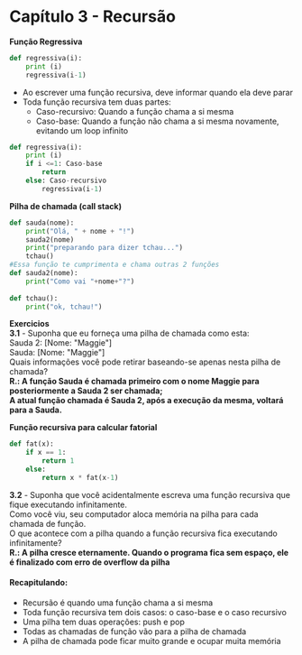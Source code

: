 # Capítulo 3 - Recursão

**Função Regressiva**
```python
def regressiva(i):
    print (i)
    regressiva(i-1)
```
- Ao escrever uma função recursiva, deve informar quando ela deve parar
- Toda função recursiva tem duas partes:
    - Caso-recursivo: Quando a função chama a si mesma
    - Caso-base: Quando a função não chama a si mesma novamente, evitando um loop infinito
```python
def regressiva(i):
    print (i)
    if i <=1: Caso-base
        return
    else: Caso-recursivo
        regressiva(i-1)
  ```     
**Pilha de chamada (call stack)**
```python
def sauda(nome):
    print("Olá, " + nome + "!")
    sauda2(nome)
    print("preparando para dizer tchau...")
    tchau()
#Essa função te cumprimenta e chama outras 2 funções
def sauda2(nome):
    print("Como vai "+nome+"?")
    
def tchau():
    print("ok, tchau!")
```

**Exercicios**  
**3.1** - Suponha que eu forneça uma pilha de chamada como esta:  
 Sauda 2: [Nome: "Maggie"]  
 Sauda: [Nome: "Maggie"]  
Quais informações você pode retirar baseando-se apenas nesta pilha de chamada?  
**R.: A função Sauda é chamada primeiro com o nome Maggie para posteriormente a Sauda 2 ser chamada;**  
 **A atual função chamada é Sauda 2, após a execução da mesma, voltará para a Sauda.**

**Função recursiva para calcular fatorial**
```python
def fat(x):
    if x == 1:
        return 1
    else:
        return x * fat(x-1)
```
**3.2** - Suponha que você acidentalmente escreva uma função recursiva que fique executando infinitamente.  
Como você viu, seu computador aloca memória na pilha para cada chamada de função.  
O que acontece com a pilha quando a função recursiva fica executando infinitamente?  
**R.: A pilha cresce eternamente. Quando o programa fica sem espaço, ele é finalizado com erro de overflow da pilha**

#### Recapitulando:
- Recursão é quando uma função chama a si mesma
- Toda função recursiva tem dois casos: o caso-base e o caso recursivo
- Uma pilha tem duas operações: push e pop
- Todas as chamadas de função vão para a pilha de chamada
- A pilha de chamada pode ficar muito grande e ocupar muita memória
